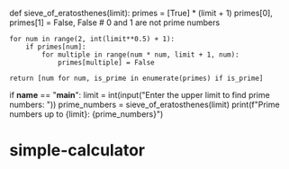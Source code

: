 def sieve_of_eratosthenes(limit):
    primes = [True] * (limit + 1)
    primes[0], primes[1] = False, False  # 0 and 1 are not prime numbers
    
    for num in range(2, int(limit**0.5) + 1):
        if primes[num]:
            for multiple in range(num * num, limit + 1, num):
                primes[multiple] = False
    
    return [num for num, is_prime in enumerate(primes) if is_prime]

if __name__ == "__main__":
    limit = int(input("Enter the upper limit to find prime numbers: "))
    prime_numbers = sieve_of_eratosthenes(limit)
    print(f"Prime numbers up to {limit}: {prime_numbers}")

# simple-calculator
